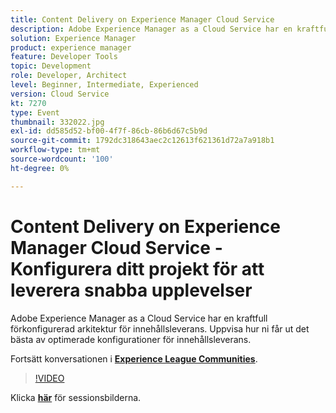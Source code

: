 ```yaml
---
title: Content Delivery on Experience Manager Cloud Service
description: Adobe Experience Manager as a Cloud Service har en kraftfull förkonfigurerad arkitektur för innehållsleverans. Uppvisa hur ni får ut det bästa av optimerade konfigurationer för innehållsleverans. Den här sessionen skapades som en del av Adobe Developers Live Content Event.
solution: Experience Manager
product: experience manager
feature: Developer Tools
topic: Development
role: Developer, Architect
level: Beginner, Intermediate, Experienced
version: Cloud Service
kt: 7270
type: Event
thumbnail: 332022.jpg
exl-id: dd585d52-bf00-4f7f-86cb-86b6d67c5b9d
source-git-commit: 1792dc318643aec2c12613f621361d72a7a918b1
workflow-type: tm+mt
source-wordcount: '100'
ht-degree: 0%

---
```


# Content Delivery on Experience Manager Cloud Service - Konfigurera ditt projekt för att leverera snabba upplevelser

Adobe Experience Manager as a Cloud Service har en kraftfull förkonfigurerad arkitektur för innehållsleverans. Uppvisa hur ni får ut det bästa av optimerade konfigurationer för innehållsleverans.

Fortsätt konversationen i **[Experience League Communities](https://adobe.ly/36Yd3v6)**.

>[!VIDEO](https://video.tv.adobe.com/v/332022/?quality=12&learn=on&hidetitle=true)

Klicka **[här](/help/adobe-developers-live/assets/content-delivery-on-aemcs.pdf)** för sessionsbilderna.
